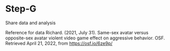 # Step-G

Share data and analysis

Reference for data
Richard. (2021, July 31). Same-sex avatar versus opposite-sex avatar violent video game effect on aggressive behavior. OSF. Retrieved April 21, 2022, from https://osf.io/6ze9p/
